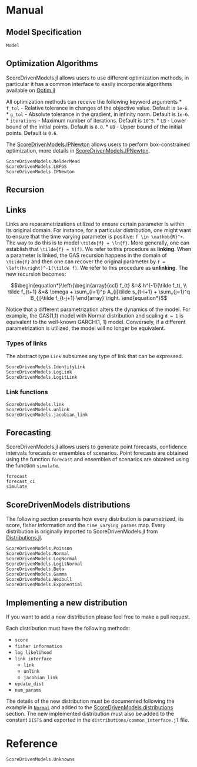 # Manual

## Model Specification

```@docs
Model
```

## Optimization Algorithms

ScoreDrivenModels.jl allows users to use different optimization methods, in particular
it has a common interface to easily incorporate algorithms available on [Optim.jl](https://github.com/JuliaNLSolvers/Optim.jl)

All optimization methods can receive the following keyword arguments
    * `f_tol` - Relative tolerance in changes of the objective value. Default is `1e-6`.
    * `g_tol` - Absolute tolerance in the gradient, in infinity norm. Default is `1e-6`.
    * `iterations` - Maximum number of iterations. Default is `10^5`.
    * `LB` - Lower bound of the initial points. Default is `0.0`.
    * `UB` - Upper bound of the initial points. Default is `0.6`.

The [ScoreDrivenModels.IPNewton](@ref) allows users to perform box-constrained optimization, 
more details in [ScoreDrivenModels.IPNewton](@ref).

```@docs
ScoreDrivenModels.NelderMead
ScoreDrivenModels.LBFGS
ScoreDrivenModels.IPNewton
```

## Recursion

## Links

Links are reparametrizations utilized to ensure certain parameter is within its original domain. 
For instance, for a particular distribution, one might want to ensure that the time varying 
parameter is positive: ``f \in \mathbb{R}^+``. The way to do this is to model ``\tilde{f} = \ln{f}``. 
More generally, one can establish that ``\tilde{f} = h(f)``. We refer to this procedure as 
**linking**. When a parameter is linked, the GAS recursion happens in the domain of ``\tilde{f}`` 
and then one can recover the original parameter by ``f = \left(h\right)^-1(\tilde f)``. 
We refer to this procedure as **unlinking**. The new recursion becomes:

```math
\begin{equation*}\left\{\begin{array}{ccl}
    f_{t} &=& h^{-1}(\tilde f_t), \\
    \tilde f_{t+1} &=& \omega + \sum_{i=1}^p A_{i}\tilde s_{t-i+1} + \sum_{j=1}^q B_{j}\tilde f_{t-j+1}
    \end{array}
    \right.
\end{equation*}
```

Notice that a different parametrization alters the dynamics of the model. For example, 
the GAS(1,1) model with Normal distribution and scaling ``d = 1`` is equivalent to the well-known 
GARCH(1, 1) model. Conversely, if a different parametrization is utilized, the model will 
no longer be equivalent.

### Types of links

The abstract type `Link` subsumes any type of link that can be expressed.

```@docs
ScoreDrivenModels.IdentityLink
ScoreDrivenModels.LogLink
ScoreDrivenModels.LogitLink
```

### Link functions

```@docs
ScoreDrivenModels.link
ScoreDrivenModels.unlink
ScoreDrivenModels.jacobian_link
```

## Forecasting

ScoreDrivenModels.jl allows users to generate point forecasts, confidence intervals 
forecasts or ensembles of scenarios. Point forecasts are obtained using the function `forecast` 
and ensembles of scenarios are obtained using the function `simulate`.

```@docs
forecast
forecast_ci
simulate
```

## ScoreDrivenModels distributions

The following section presents how every distribution is parametrized, its score, fisher information
and the `time_varying_params` map. Every distribution is originally imported to ScoreDrivenModels.jl
from [Distributions.jl](https://github.com/JuliaStats/Distributions.jl).

```@docs
ScoreDrivenModels.Poisson
ScoreDrivenModels.Normal
ScoreDrivenModels.LogNormal
ScoreDrivenModels.LogitNormal
ScoreDrivenModels.Beta
ScoreDrivenModels.Gamma
ScoreDrivenModels.Weibull
ScoreDrivenModels.Exponential
```

## Implementing a new distribution

If you want to add a new distribution please feel free to make a pull request.

Each distribution must have the following methods:
* `score`
* `fisher information`
* `log likelihood`
* `link interface`
    * `link`
    * `unlink`
    * `jacobian_link`
* `update_dist`
* `num_params`

The details of the new distribution must be documented following the example in
[`Normal`](@ref) and added to the [ScoreDrivenModels distributions](@ref) section.
The new implemented distribution must also be added to the constant `DISTS` and exported in the
`distributions/common_interface.jl` file.

# Reference

```@docs
ScoreDrivenModels.Unknowns
```
